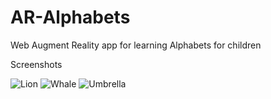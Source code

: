 # AR-Alphabets
Web Augment Reality app for learning Alphabets for children

Screenshots

![Lion](https://github.com/prashant-andani/AR-Alphabets-words/blob/master/assets/Lion.jpeg?raw=true)
![Whale](https://github.com/prashant-andani/AR-Alphabets-words/blob/master/assets/Whale.jpeg?raw=true)
![Umbrella](https://github.com/prashant-andani/AR-Alphabets-words/blob/master/assets/Umbrella.jpeg?raw=true)

